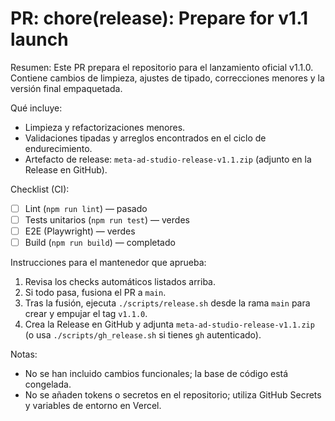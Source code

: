 # PR: chore(release): Prepare for v1.1 launch

Resumen:
Este PR prepara el repositorio para el lanzamiento oficial v1.1.0. Contiene cambios de limpieza, ajustes de tipado, correcciones menores y la versión final empaquetada.

Qué incluye:
- Limpieza y refactorizaciones menores.
- Validaciones tipadas y arreglos encontrados en el ciclo de endurecimiento.
- Artefacto de release: `meta-ad-studio-release-v1.1.zip` (adjunto en la Release en GitHub).

Checklist (CI):
- [ ] Lint (`npm run lint`) — pasado
- [ ] Tests unitarios (`npm run test`) — verdes
- [ ] E2E (Playwright) — verdes
- [ ] Build (`npm run build`) — completado

Instrucciones para el mantenedor que aprueba:
1. Revisa los checks automáticos listados arriba.
2. Si todo pasa, fusiona el PR a `main`.
3. Tras la fusión, ejecuta `./scripts/release.sh` desde la rama `main` para crear y empujar el tag `v1.1.0`.
4. Crea la Release en GitHub y adjunta `meta-ad-studio-release-v1.1.zip` (o usa `./scripts/gh_release.sh` si tienes `gh` autenticado).

Notas:
- No se han incluido cambios funcionales; la base de código está congelada.
- No se añaden tokens o secretos en el repositorio; utiliza GitHub Secrets y variables de entorno en Vercel.

